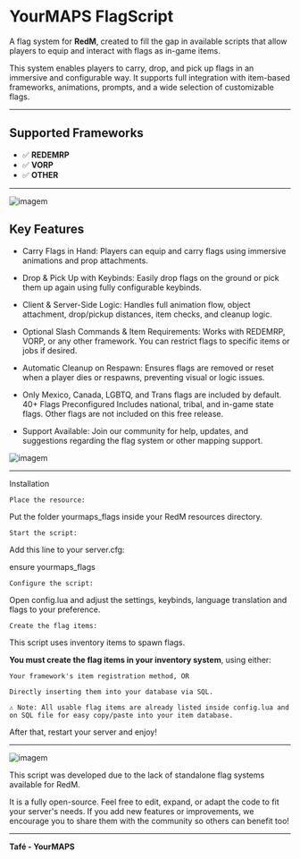 # YourMAPS FlagScript

A flag system for **RedM**, created to fill the gap in available scripts that allow players to equip and interact with flags as in-game items.

This system enables players to carry, drop, and pick up flags in an immersive and configurable way. 
It supports full integration with item-based frameworks, animations, prompts, and a wide selection of customizable flags.

---

## Supported Frameworks

- ✅ **REDEMRP** 
- ✅ **VORP** 
- ✅ **OTHER** 

---
![imagem](https://github.com/user-attachments/assets/df41b58d-4426-4485-aaa7-026e5259950c)

## Key Features

- Carry Flags in Hand:
Players can equip and carry flags using immersive animations and prop attachments.

- Drop & Pick Up with Keybinds:
Easily drop flags on the ground or pick them up again using fully configurable keybinds.

- Client & Server-Side Logic:
Handles full animation flow, object attachment, drop/pickup distances, item checks, and cleanup logic.

- Optional Slash Commands & Item Requirements:
Works with REDEMRP, VORP, or any other framework. You can restrict flags to specific items or jobs if desired.

- Automatic Cleanup on Respawn:
Ensures flags are removed or reset when a player dies or respawns, preventing visual or logic issues.

- Only Mexico, Canada, LGBTQ, and Trans flags are included by default. 40+ Flags Preconfigured
Includes national, tribal, and in-game state flags. Other flags are not included on this free release.

- Support Available:
Join our community for help, updates, and suggestions regarding the flag system or other mapping support.

![imagem](https://github.com/user-attachments/assets/31dde33b-d76a-48bb-be80-94f0de7b60df)

---

Installation

    Place the resource:

Put the folder yourmaps_flags inside your RedM resources directory.

    Start the script:

Add this line to your server.cfg:

 ensure yourmaps_flags

    Configure the script:

Open config.lua and adjust the settings, keybinds, language translation and flags to your preference.

    Create the flag items:

This script uses inventory items to spawn flags.

**You must create the flag items in your inventory system**, using either:

    Your framework's item registration method, OR

    Directly inserting them into your database via SQL.

    ⚠️ Note: All usable flag items are already listed inside config.lua and on SQL file for easy copy/paste into your item database.

After that, restart your server and enjoy! 

---

![imagem](https://github.com/user-attachments/assets/27960af6-3c6b-42e5-9230-5e153ca96f91)


This script was developed due to the lack of standalone flag systems available for RedM.

It is a fully open-source. Feel free to edit, expand, or adapt the code to fit your server's needs.
If you add new features or improvements, we encourage you to share them with the community so others can benefit too!

---

**Tafé - YourMAPS**   

